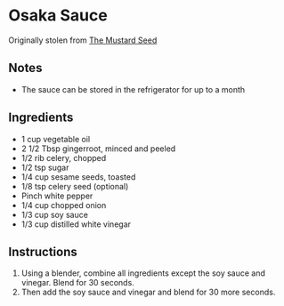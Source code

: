 # Osaka Sauce

Originally stolen from [The Mustard Seed](https://www.spokesman.com/stories/2005/mar/30/shrimp-osaka-needs-ginger-dressing/)

## Notes

* The sauce can be stored in the refrigerator for up to a month

## Ingredients

* 1 cup vegetable oil
* 2 1/2 Tbsp gingerroot, minced and peeled
* 1/2 rib celery, chopped
* 1/2 tsp sugar
* 1/4 cup sesame seeds, toasted
* 1/8 tsp celery seed (optional)
* Pinch white pepper
* 1/4 cup chopped onion
* 1/3 cup soy sauce
* 1/3 cup distilled white vinegar

## Instructions

1. Using a blender, combine all ingredients except the soy sauce and vinegar. Blend for 30 seconds.
1. Then add the soy sauce and vinegar and blend for 30 more seconds.